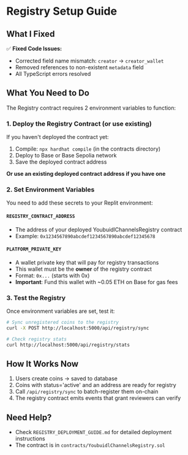 # Registry Setup Guide

## What I Fixed

✅ **Fixed Code Issues:**
- Corrected field name mismatch: `creator` → `creator_wallet`
- Removed references to non-existent `metadata` field
- All TypeScript errors resolved

## What You Need to Do

The Registry contract requires 2 environment variables to function:

### 1. Deploy the Registry Contract (or use existing)

If you haven't deployed the contract yet:
1. Compile: `npx hardhat compile` (in the contracts directory)
2. Deploy to Base or Base Sepolia network
3. Save the deployed contract address

**Or use an existing deployed contract address if you have one**

### 2. Set Environment Variables

You need to add these secrets to your Replit environment:

#### `REGISTRY_CONTRACT_ADDRESS`
- The address of your deployed YoubuidlChannelsRegistry contract
- Example: `0x1234567890abcdef1234567890abcdef12345678`

#### `PLATFORM_PRIVATE_KEY` 
- A wallet private key that will pay for registry transactions
- This wallet must be the **owner** of the registry contract
- Format: `0x...` (starts with 0x)
- **Important**: Fund this wallet with ~0.05 ETH on Base for gas fees

### 3. Test the Registry

Once environment variables are set, test it:

```bash
# Sync unregistered coins to the registry
curl -X POST http://localhost:5000/api/registry/sync

# Check registry stats
curl http://localhost:5000/api/registry/stats
```

## How It Works Now

1. Users create coins → saved to database
2. Coins with status='active' and an address are ready for registry
3. Call `/api/registry/sync` to batch-register them on-chain
4. The registry contract emits events that grant reviewers can verify

## Need Help?

- Check `REGISTRY_DEPLOYMENT_GUIDE.md` for detailed deployment instructions
- The contract is in `contracts/YoubuidlChannelsRegistry.sol`
